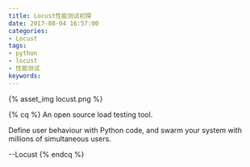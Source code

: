 ```yaml
---
title: Locust性能测试初探
date: 2017-08-04 16:57:00
categories:
- Locust
tags:
- python
- locust
- 性能测试
keywords:
---
```


{% asset_img locust.png %}

{% cq %}
An open source load testing tool.

Define user behaviour with Python code, and swarm your system with millions of simultaneous users.

--Locust
{% endcq %}

<!--more-->